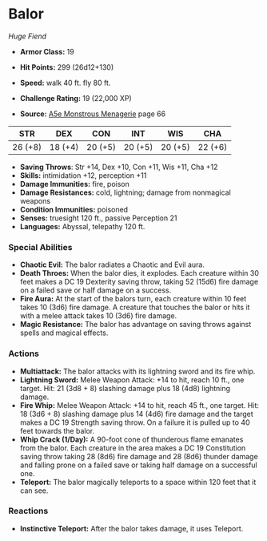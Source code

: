 # Balor

*Huge* *Fiend*

- **Armor Class:** 19
- **Hit Points:** 299 (26d12+130)
- **Speed:** walk 40 ft. fly 80 ft.

- **Challenge Rating:** 19 (22,000 XP)
- **Source:** [A5e Monstrous Menagerie](https://enpublishingrpg.com/products/level-up-monstrous-menagerie-a5e) page 66

| STR | DEX | CON | INT | WIS | CHA |
| --- | --- | --- | --- | --- | --- |
| 26 (+8) | 18 (+4) | 20 (+5) | 20 (+5) | 20 (+5) | 22 (+6) |

- **Saving Throws**: Str +14, Dex +10, Con +11, Wis +11, Cha +12
- **Skills:** intimidation +12, perception +11
- **Damage Immunities:** fire, poison
- **Damage Resistances:** cold, lightning; damage from nonmagical weapons
- **Condition Immunities:** poisoned
- **Senses:** truesight 120 ft., passive Perception 21
- **Languages:** Abyssal, telepathy 120 ft.

### Special Abilities

- **Chaotic Evil:** The balor radiates a Chaotic and Evil aura.
- **Death Throes:** When the balor dies, it explodes. Each creature within 30 feet makes a DC 19 Dexterity saving throw, taking 52 (15d6) fire damage on a failed save or half damage on a success.
- **Fire Aura:** At the start of the balors turn, each creature within 10 feet takes 10 (3d6) fire damage. A creature that touches the balor or hits it with a melee attack takes 10 (3d6) fire damage.
- **Magic Resistance:** The balor has advantage on saving throws against spells and magical effects.

### Actions

- **Multiattack:** The balor attacks with its lightning sword and its fire whip.
- **Lightning Sword:** Melee Weapon Attack: +14 to hit, reach 10 ft., one target. Hit: 21 (3d8 + 8) slashing damage plus 18 (4d8) lightning damage.
- **Fire Whip:** Melee Weapon Attack: +14 to hit, reach 45 ft., one target. Hit: 18 (3d6 + 8) slashing damage plus 14 (4d6) fire damage  and the target makes a DC 19 Strength saving throw. On a failure  it is pulled up to 40 feet towards the balor.
- **Whip Crack (1/Day):** A 90-foot cone of thunderous flame emanates from the balor. Each creature in the area makes a DC 19 Constitution saving throw  taking 28 (8d6) fire damage and 28 (8d6) thunder damage and falling prone on a failed save or taking half damage on a successful one.
- **Teleport:** The balor magically teleports to a space within 120 feet that it can see.

### Reactions

- **Instinctive Teleport:** After the balor takes damage, it uses Teleport.


